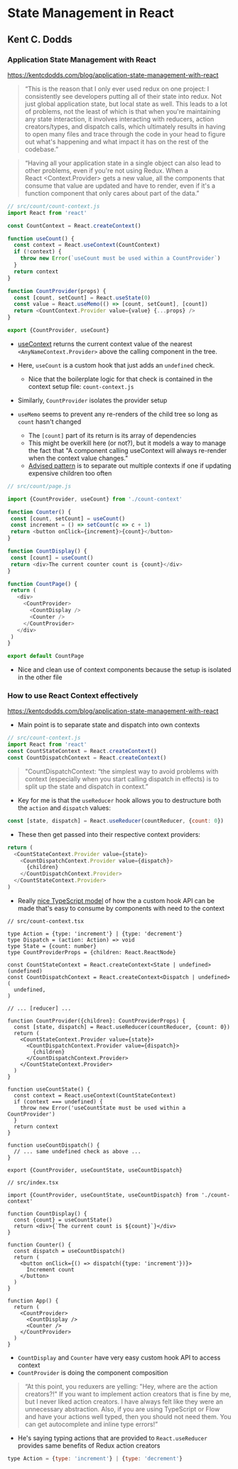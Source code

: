 # State Management in React

## Kent C. Dodds

### Application State Management with React

https://kentcdodds.com/blog/application-state-management-with-react

> “This is the reason that I only ever used redux on one project: I consistently see developers putting all of their state into redux. Not just global application state, but local state as well. This leads to a lot of problems, not the least of which is that when you're maintaining any state interaction, it involves interacting with reducers, action creators/types, and dispatch calls, which ultimately results in having to open many files and trace through the code in your head to figure out what's happening and what impact it has on the rest of the codebase.”

> “Having all your application state in a single object can also lead to other problems, even if you're not using Redux. When a React <Context.Provider> gets a new value, all the components that consume that value are updated and have to render, even if it's a function component that only cares about part of the data.”

```js
// src/count/count-context.js
import React from 'react'

const CountContext = React.createContext()

function useCount() {
  const context = React.useContext(CountContext)
  if (!context) {
    throw new Error(`useCount must be used within a CountProvider`)
  }
  return context
}

function CountProvider(props) {
  const [count, setCount] = React.useState(0)
  const value = React.useMemo(() => [count, setCount], [count])
  return <CountContext.Provider value={value} {...props} />
}

export {CountProvider, useCount}
```

- [useContext](https://reactjs.org/docs/hooks-reference.html#usecontext) returns the current context value of the nearest `<AnyNameContext.Provider>` above the calling component in the tree.

- Here, `useCount` is a custom hook that just adds an `undefined` check.
    - Nice that the boilerplate logic for that check is contained in the context setup file: `count-context.js`

- Similarly, `CountProvider` isolates the provider setup 

- `useMemo` seems to prevent any re-renders of the child tree so long as `count` hasn't changed
    - The `[count]` part of its return is its array of dependencies
    - This might be overkill here (or not?), but it models a way to manage the fact that "A component calling useContext will always re-render when the context value changes."
    - [Advised pattern](https://github.com/facebook/react/issues/15156#issuecomment-474590693) is to separate out multiple contexts if one if updating expensive children too often 


 ```js
 // src/count/page.js

import {CountProvider, useCount} from './count-context'

function Counter() {
  const [count, setCount] = useCount()
  const increment = () => setCount(c => c + 1)
  return <button onClick={increment}>{count}</button>
}

function CountDisplay() {
  const [count] = useCount()
  return <div>The current counter count is {count}</div>
}

function CountPage() {
  return (
    <div>
      <CountProvider>
        <CountDisplay />
        <Counter />
      </CountProvider>
    </div>
  )
}

export default CountPage
```

- Nice and clean use of context components because the setup is isolated in the other file

### How to use React Context effectively

https://kentcdodds.com/blog/application-state-management-with-react

- Main point is to separate state and dispatch into own contexts

```js
// src/count-context.js
import React from 'react'
const CountStateContext = React.createContext()
const CountDispatchContext = React.createContext()
```

> "CountDispatchContext: “the simplest way to avoid problems with context (especially when you start calling dispatch in effects) is to split up the state and dispatch in context.”

- Key for me is that the `useReducer` hook allows you to destructure both the `action` and `dispatch` values:

```js
const [state, dispatch] = React.useReducer(countReducer, {count: 0})
```

- These then get passed into their respective context providers:

```js
return (
  <CountStateContext.Provider value={state}>
    <CountDispatchContext.Provider value={dispatch}>
      {children}
    </CountDispatchContext.Provider>
  </CountStateContext.Provider>
)
```

- Really [nice TypeScript model](https://codesandbox.io/s/bitter-night-i5mhj) of how the a custom hook API can be made that's easy to consume by components with need to the context



```tsx
// src/count-context.tsx

type Action = {type: 'increment'} | {type: 'decrement'}
type Dispatch = (action: Action) => void
type State = {count: number}
type CountProviderProps = {children: React.ReactNode}

const CountStateContext = React.createContext<State | undefined>(undefined)
const CountDispatchContext = React.createContext<Dispatch | undefined>(
  undefined,
)

// ... [reducer] ...

function CountProvider({children}: CountProviderProps) {
  const [state, dispatch] = React.useReducer(countReducer, {count: 0})
  return (
    <CountStateContext.Provider value={state}>
      <CountDispatchContext.Provider value={dispatch}>
        {children}
      </CountDispatchContext.Provider>
    </CountStateContext.Provider>
  )
}

function useCountState() {
  const context = React.useContext(CountStateContext)
  if (context === undefined) {
    throw new Error('useCountState must be used within a CountProvider')
  }
  return context
}

function useCountDispatch() {
  // ... same undefined check as above ...
}

export {CountProvider, useCountState, useCountDispatch}
```

```tsx
// src/index.tsx

import {CountProvider, useCountState, useCountDispatch} from './count-context'

function CountDisplay() {
  const {count} = useCountState()
  return <div>{`The current count is ${count}`}</div>
}

function Counter() {
  const dispatch = useCountDispatch()
  return (
    <button onClick={() => dispatch({type: 'increment'})}>
      Increment count
    </button>
  )
}

function App() {
  return (
    <CountProvider>
      <CountDisplay />
      <Counter />
    </CountProvider>
  )
}

```

- `CountDisplay` and `Counter` have very easy custom hook API to access context
- `CountProvider` is doing the component composition

> “At this point, you reduxers are yelling: "Hey, where are the action creators?!" If you want to implement action creators that is fine by me, but I never liked action creators. I have always felt like they were an unnecessary abstraction. Also, if you are using TypeScript or Flow and have your actions well typed, then you should not need them. You can get autocomplete and inline type errors!”

- He's saying typing actions that are provided to `React.useReducer` provides same benefits of Redux action creators

```js
type Action = {type: 'increment'} | {type: 'decrement'}
```